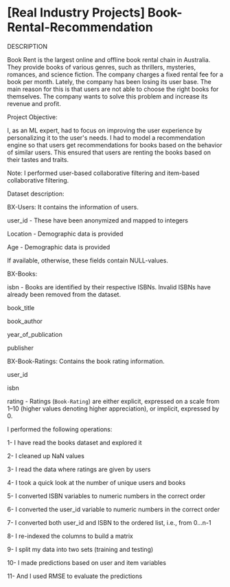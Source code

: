 # [Real Industry Projects] Book-Rental-Recommendation
DESCRIPTION

Book Rent is the largest online and offline book rental chain in Australia. They provide books of various genres, such as thrillers, mysteries, romances, and science fiction. The company charges a fixed rental fee for a book per month. Lately, the company has been losing its user base. The main reason for this is that users are not able to choose the right books for themselves. The company wants to solve this problem and increase its revenue and profit. 

Project Objective:

I, as an ML expert, had to focus on improving the user experience by personalizing it to the user's needs. I had to model a recommendation engine so that users get recommendations for books based on the behavior of similar users. This ensured that users are renting the books based on their tastes and traits.

Note: I performed user-based collaborative filtering and item-based collaborative filtering.

Dataset description:

BX-Users: It contains the information of users.

user_id - These have been anonymized and mapped to integers

Location - Demographic data is provided

Age - Demographic data is provided

If available, otherwise, these fields contain NULL-values.

 

BX-Books: 

isbn - Books are identified by their respective ISBNs. Invalid ISBNs have already been removed from the dataset.

book_title

book_author

year_of_publication

publisher


 

BX-Book-Ratings: Contains the book rating information. 

user_id

isbn

rating - Ratings (`Book-Rating`) are either explicit, expressed on a scale from 1–10 (higher values denoting higher appreciation), or implicit, expressed by 0.

 

I performed the following operations:

1- I have read the books dataset and explored it

2- I cleaned up NaN values

3- I read the data where ratings are given by users

4- I took a quick look at the number of unique users and books

5- I converted ISBN variables to numeric numbers in the correct order

6- I converted the user_id variable to numeric numbers in the correct order

7- I converted both user_id and ISBN to the ordered list, i.e., from 0...n-1

8- I re-indexed the columns to build a matrix

9- I split my data into two sets (training and testing)

10- I made predictions based on user and item variables

11- And I used RMSE to evaluate the predictions

